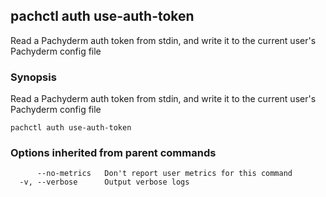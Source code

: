 ## pachctl auth use-auth-token

Read a Pachyderm auth token from stdin, and write it to the current user's Pachyderm config file

### Synopsis


Read a Pachyderm auth token from stdin, and write it to the current user's Pachyderm config file

```
pachctl auth use-auth-token
```

### Options inherited from parent commands

```
      --no-metrics   Don't report user metrics for this command
  -v, --verbose      Output verbose logs
```


